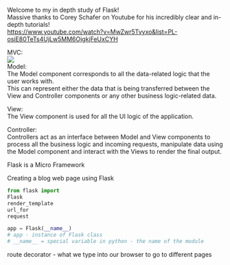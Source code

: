 Welcome to my in depth study of Flask!  
Massive thanks to Corey Schafer on Youtube for his incredibly clear and in-depth tutorials!  
https://www.youtube.com/watch?v=MwZwr5Tvyxo&list=PL-osiE80TeTs4UjLw5MM6OjgkjFeUxCYH  

MVC:  
<img src="https://www.tutorialspoint.com/mvc_framework/images/model_view_controller.jpg">  
Model:  
The Model component corresponds to all the data-related logic that the user works with.  
This can represent either the data that is being transferred between the View and Controller components or any other business logic-related data.  
  
View:  
The View component is used for all the UI logic of the application.  

Controller:  
Controllers act as an interface between Model and View components to process all the business logic and incoming requests, manipulate data using the Model component and interact with the Views to render the final output.  

Flask is a Micro Framework  

Creating a blog web page using Flask  


```python
from flask import
Flask
render_template
url_for
request

```
  
```python
app = Flask(__name__)
# app - instance of Flask class
# __name__ = special variable in python - the name of the module
```
route decorator - what we type into our browser to go to different pages  
